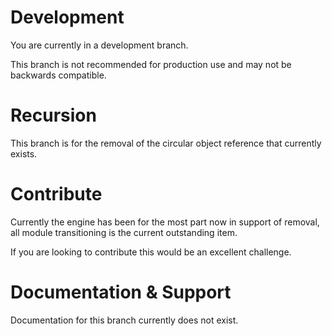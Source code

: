 # Development

You are currently in a development branch.

This branch is not recommended for production use and may not be backwards 
compatible.

# Recursion

This branch is for the removal of the circular object reference that currently 
exists.

# Contribute

Currently the engine has been for the most part now in support of 
removal, all module transitioning is the current outstanding item.

If you are looking to contribute this would be an excellent challenge.

# Documentation & Support

Documentation for this branch currently does not exist.